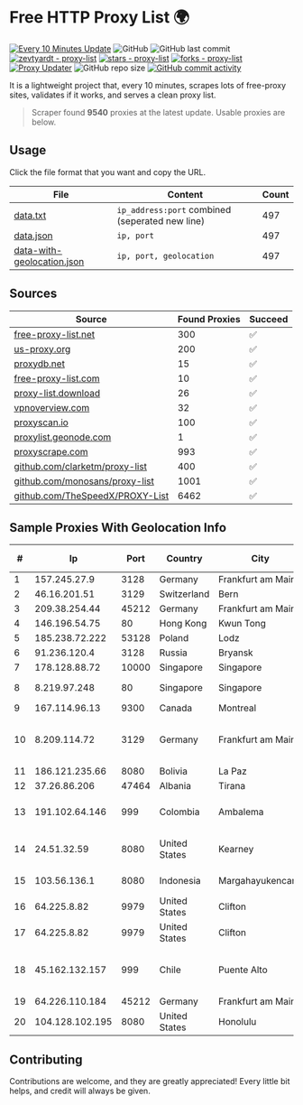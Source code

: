 
# Free HTTP Proxy List 🌍

[![Every 10 Minutes Update](https://github.com/mertguvencli/http-proxy-list/actions/workflows/main.yml/badge.svg?branch=main)](https://github.com/mertguvencli/http-proxy-list/actions/workflows/main.yml)
![GitHub](https://img.shields.io/github/license/mertguvencli/http-proxy-list)
![GitHub last commit](https://img.shields.io/github/last-commit/mertguvencli/http-proxy-list)
[![zevtyardt - proxy-list](https://img.shields.io/static/v1?label=zevtyardt&message=proxy-list&color=blue&logo=github)](https://github.com/zevtyardt/proxy-list "Go to GitHub repo")
[![stars - proxy-list](https://img.shields.io/github/stars/zevtyardt/proxy-list?style=social)](https://github.com/zevtyardt/proxy-list)
[![forks - proxy-list](https://img.shields.io/github/forks/zevtyardt/proxy-list?style=social)](https://github.com/zevtyardt/proxy-list)
[![Proxy Updater](https://github.com/zevtyardt/proxy-list/workflows/Proxy%20Updater/badge.svg)](https://github.com/zevtyardt/proxy-list/actions?query=workflow:"Proxy+Updater")
![GitHub repo size](https://img.shields.io/github/repo-size/zevtyardt/proxy-list)
[![GitHub commit activity](https://img.shields.io/github/commit-activity/m/zevtyardt/proxy-list?logo=commits)](https://github.com/zevtyardt/proxy-list/commits/main)

It is a lightweight project that, every 10 minutes, scrapes lots of free-proxy sites, validates if it works, and serves a clean proxy list.

> Scraper found **9540** proxies at the latest update. Usable proxies are below.

## Usage

Click the file format that you want and copy the URL.

|File|Content|Count|
|----|-------|-----|
|[data.txt](https://raw.githubusercontent.com/mertguvencli/http-proxy-list/main/proxy-list/data.txt)|`ip_address:port` combined (seperated new line)|497|
|[data.json](https://raw.githubusercontent.com/mertguvencli/http-proxy-list/main/proxy-list/data.json)|`ip, port`|497|
|[data-with-geolocation.json](https://raw.githubusercontent.com/mertguvencli/http-proxy-list/main/proxy-list/data-with-geolocation.json)|`ip, port, geolocation`|497|

## Sources

|Source|Found Proxies|Succeed|
|------|-------------|-------|
|[free-proxy-list.net](https://free-proxy-list.net)|300|✅|
|[us-proxy.org](https://www.us-proxy.org)|200|✅|
|[proxydb.net](http://proxydb.net)|15|✅|
|[free-proxy-list.com](https://free-proxy-list.com/?page=&port=&type%5B%5D=http&type%5B%5D=https&up_time=0&search=Search)|10|✅|
|[proxy-list.download](https://www.proxy-list.download/HTTP)|26|✅|
|[vpnoverview.com](https://vpnoverview.com/privacy/anonymous-browsing/free-proxy-servers)|32|✅|
|[proxyscan.io](https://www.proxyscan.io)|100|✅|
|[proxylist.geonode.com](https://proxylist.geonode.com/api/proxy-list?limit=300&page=1&sort_by=lastChecked&sort_type=desc&protocols=http,https)|1|✅|
|[proxyscrape.com](https://api.proxyscrape.com/v2/?request=displayproxies&protocol=http&timeout=10000&country=all&ssl=all&anonymity=all)|993|✅|
|[github.com/clarketm/proxy-list](https://raw.githubusercontent.com/clarketm/proxy-list/master/proxy-list-raw.txt)|400|✅|
|[github.com/monosans/proxy-list](https://raw.githubusercontent.com/monosans/proxy-list/main/proxies/http.txt)|1001|✅|
|[github.com/TheSpeedX/PROXY-List](https://raw.githubusercontent.com/TheSpeedX/PROXY-List/master/http.txt)|6462|✅|


## Sample Proxies With Geolocation Info

|#|Ip|Port|Country|City|Internet Service Provider|
|-|--|----|-------|----|-------------------------|
|1|157.245.27.9|3128|Germany|Frankfurt am Main|DigitalOcean, LLC|
|2|46.16.201.51|3129|Switzerland|Bern|Hosteur SA|
|3|209.38.254.44|45212|Germany|Frankfurt am Main|DigitalOcean, LLC|
|4|146.196.54.75|80|Hong Kong|Kwun Tong|Layerstack Limited|
|5|185.238.72.222|53128|Poland|Lodz|IWACOM Sp. z o.o.|
|6|91.236.120.4|3128|Russia|Bryansk|BitWeb LLC|
|7|178.128.88.72|10000|Singapore|Singapore|DigitalOcean, LLC|
|8|8.219.97.248|80|Singapore|Singapore|Alibaba (US) Technology Co., Ltd.|
|9|167.114.96.13|9300|Canada|Montreal|OVH SAS|
|10|8.209.114.72|3129|Germany|Frankfurt am Main|Alibaba.com Singapore E-Commerce Private Limited|
|11|186.121.235.66|8080|Bolivia|La Paz|AXS Bolivia S. A.|
|12|37.26.86.206|47464|Albania|Tirana|ATU|
|13|191.102.64.146|999|Colombia|Ambalema|TV AZTECA SUCURSAL COLOMBIA|
|14|24.51.32.59|8080|United States|Kearney|Great Plains Communications LLC|
|15|103.56.136.1|8080|Indonesia|Margahayukencana|PT ANUGERAH CIPTA TARAPTI|
|16|64.225.8.82|9979|United States|Clifton|DigitalOcean, LLC|
|17|64.225.8.82|9979|United States|Clifton|DigitalOcean, LLC|
|18|45.162.132.157|999|Chile|Puente Alto|Lara Ingenieria EN Tecnologia Y Telecomunicaciones Limitada|
|19|64.226.110.184|45212|Germany|Frankfurt am Main|DigitalOcean, LLC|
|20|104.128.102.195|8080|United States|Honolulu|Dialogix Telecom|



## Contributing

Contributions are welcome, and they are greatly appreciated! Every
little bit helps, and credit will always be given.

